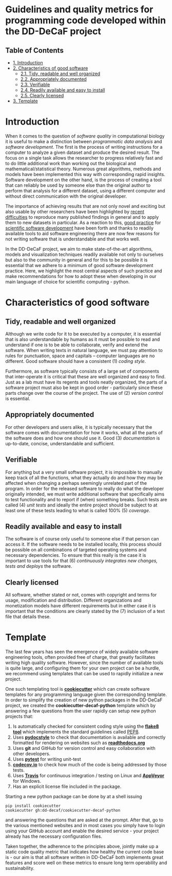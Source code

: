 # Guidelines and quality metrics for programming code developed within the DD-DeCaF project

<div id="table-of-contents">
<h2>Table of Contents</h2>
<div id="text-table-of-contents">
<ul>
<li><a href="#orgheadline1">1. Introduction</a></li>
<li><a href="#orgheadline7">2. Characteristics of good software</a>
<ul>
<li><a href="#orgheadline2">2.1. Tidy, readable and well organized</a></li>
<li><a href="#orgheadline3">2.2. Appropriately documented</a></li>
<li><a href="#orgheadline4">2.3. Verifiable</a></li>
<li><a href="#orgheadline5">2.4. Readily available and easy to install</a></li>
<li><a href="#orgheadline6">2.5. Clearly licensed</a></li>
</ul>
</li>
<li><a href="#orgheadline8">3. Template</a></li>
</ul>
</div>
</div>


# Introduction<a id="orgheadline1"></a>

When it comes to the question of *software quality* in computational biology it is useful to make a distinction between *programmatic data analysis* and *software development*. The first is the process of writing instructions for a computer to analyze a given dataset and produce the desired result. The focus on a single task allows the researcher to progress relatively fast and to do little additional work than working out the biological and mathematical/statistical theory. Numerous great algorithms, methods and models have been implemented this way with corresponding rapid insights. Software development on the other hand, is the process of creating a tool that can reliably be used by someone else than the original author to perform that analysis for a different dataset, using a different computer and without direct communication with the original developer. 

The importance of achieving results that are not only novel and exciting but also usable by other researchers have been highlighted by [recent difficulties](http://science.sciencemag.org/content/334/6060/1226) to reproduce many published findings in general and to apply them to new datasets in particular. As a reaction to this, [good practice](http://journals.plos.org/ploscompbiol/article?id=10.1371/journal.pcbi.1002802) for [scientific software development](http://journals.plos.org/plosbiology/article?id=10.1371/journal.pbio.1001745) have been forth and thanks to readily available tools to aid software engineering there are now few reasons for not writing software that is understandable and that works well.

In the DD-DeCaF project, we aim to make state-of-the-art algorithms, models and visualization techniques readily available not only to ourselves but also to the community in general and for this to be possible it is essential that we adhere to a minimum of good software development practice. Here, we highlight the most central aspects of such practice and make recommendations for how to adopt these when developing in our main language of choice for scientific computing - python.

# Characteristics of good software<a id="orgheadline7"></a>

## Tidy, readable and well organized<a id="orgheadline2"></a>

Although we write code for it to be executed by a computer, it is essential that is also understandable by humans as it must be possible to read and understand if one is to be able to collaborate, verify and extend the software. When writing texts in natural language, we must pay attention to rules for punctuation, space and capitals &#x2013; computer languages are no different. Good software should have a consistent (1) *coding style*.

Furthermore, as software typically consists of a large set of components that inter-operate it is critical that these are well organized and easy to find. Just as a lab must have its regents and tools neatly organized, the parts of a software project must also be kept in good order - particularly since these parts change over the course of the project. The use of (2) *version control* is essential.

## Appropriately documented<a id="orgheadline3"></a>

For other developers and users alike, it is typically necessary that the software comes with documentation for how it works, what all the parts of the software does and how one should use it. Good (3) *documentation* is up-to-date, concise, understandable and sufficient.

## Verifiable<a id="orgheadline4"></a>

For anything but a very small software project, it is impossible to manually keep track of all the functions, what they actually do and how they may be affected when changing a perhaps seemingly unrelated part of the program. In order for the released software to really do what the developer originally intended, we must write additional software that specifically aims to test functionality and to report if (when) something breaks. Such tests are called (4) *unit tests* and ideally the entire project should be subject to at least one of these tests leading to what is called 100% (5) *coverage*. 

## Readily available and easy to install<a id="orgheadline5"></a>

The software is of course only useful to someone else if that person can access it. If the software needs to be installed locally, this process should be possible on all combinations of targeted operating systems and necessary dependencies. To ensure that this really is the case it is important to use tools for that (6) *continuously integrates new changes, tests and deploys* the software.

## Clearly licensed<a id="orgheadline6"></a>

All software, whether stated or not, comes with copyright and terms for usage, modification and distribution. Different organizations and monetization models have different requirements but in either case it is important that the conditions are clearly stated by the (7) inclusion of a text file that details these.

# Template<a id="orgheadline8"></a>

The last few years has seen the emergence of widely available software engineering tools, often provided free of charge, that greatly facilitates writing high quality software. However, since the number of available tools is quite large, and configuring them for your own project can be a hurdle, we recommend using templates that can be used to rapidly initialize a new project.

One such templating tool is [**cookiecutter**](https://github.com/audreyr/cookiecutter) which can create software templates for any programming language given the corresponding template. In order to simplify the creation of new python packages in the DD-DeCaF project, we created the **cookiecutter-decaf-python** template which by answering a few questions from the user rapidly can setup new python projects that:

1.  Is automatically checked for consistent coding style using the
    [**flake8 tool**](http://flake8.pycqa.org/en/latest/) which implements the standard
    guidelines called [PEP8](https://www.python.org/dev/peps/pep-0008/).
2.  Uses [**pydocstyle**](https://github.com/PyCQA/pydocstyle) to check that documentation is available and
    correctly formatted for rendering on websites such as
    [**readthedocs.org**](https://readthedocs.org/)
3.  Uses **git** and GitHub for version control and easy collaboration with
    other developers.
4.  Uses [**pytest**](http://docs.pytest.org/en/latest/) for writing unit-test
5.  [**codecov.io**](https://codecov.io) to check how much of the
    code is being addressed by those tests.
6.  Uses [**Travis**](https://travis-ci.org/) for continuous integration /
    testing on Linux and [**AppVeyor**](https://ci.appveyor.com/) for Windows.
7.  Has an explicit license file included in the package.

Starting a new python package can be done by at a shell issuing

    pip install cookiecutter
    cookiecutter gh:dd-decaf/cookiecutter-decaf-python

and answering the questions that are asked at the prompt. After that, go to the various mentioned websites and in most cases you simply have to login using your GitHub account and enable the desired service - your project already has the necessary configuration files.

Taken together, the adherence to the principles above, jointly make up a static code quality metric that indicates how healthy the current code base is - our aim is that all software written in DD-DeCaF both implements great features and score well on these metrics to ensure long term operability and sustainability.
